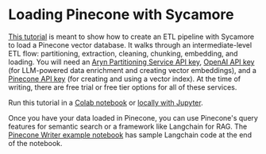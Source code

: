 # Loading Pinecone with Sycamore

[This tutorial](https://colab.research.google.com/drive/1oWi50uqJafBDmLWNO4QFEbiotnU7o75B) is meant to show how to create an ETL pipeline with Sycamore to load a Pinecone vector database. It walks through an intermediate-level ETL flow: partitioning, extraction, cleaning, chunking, embedding, and loading. You will need an [Aryn Partitioning Service API key](https://www.aryn.ai/get-started), [OpenAI API key](https://platform.openai.com/signup) (for LLM-powered data enrichment and creating vector embeddings), and a [Pinecone API key](https://app.pinecone.io/?sessionType=signup) (for creating and using a vector index). At the time of writing, there are free trial or free tier options for all of these services.

Run this tutorial in a [Colab notebook](https://colab.research.google.com/drive/1oWi50uqJafBDmLWNO4QFEbiotnU7o75B) or [locally with Jupyter](https://github.com/aryn-ai/sycamore/blob/main/notebooks/sycamore-tutorial-intermediate-etl.ipynb).

Once you have your data loaded in Pinecone, you can use Pinecone's query features for semantic search or a framework like Langchain for RAG. The [Pinecone Writer example notebook](https://github.com/aryn-ai/sycamore/blob/main/notebooks/pinecone-writer.ipynb) has sample Langchain code at the end of the notebook.
